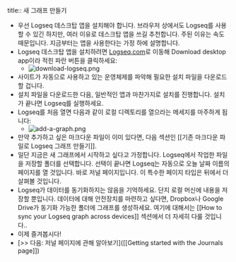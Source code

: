 title:: 새 그래프 만들기

- 우선 Logseq 데스크탑 앱을 설치해야 합니다. 브라우저 상에서도 Logseq를 사용할 수 있긴 하지만, 여러 이유로 데스크탑 앱을 쓰길 추천합니다. 주된 이유는 속도 때문입니다. 지금부터는 앱을 사용한다는 가정 하에 설명합니다.
- Logseq 데스크탑 앱을 설치하려면 [Logseq.com](https://logseq.com/)로 이동해 Download desktop app이라 적힌 파란 버튼을 클릭하세요:
	- ![download-logseq.png](../assets/download-logseq_1641561387597_0.png)
- 사이트가 자동으로 사용하고 있는 운영체제를 파악해 필요한 설치 파일을 다운로드할 겁니다.
- 설치 파일을 다운로드한 다음, 일반적인 앱과 마찬가지로 설치를 진행합니다. 설치가 끝나면 Logseq를 실행하세요.
- Logseq를 처음 열면 다음과 같이 로컬 디렉토리를 열으라는 메세지를 마주하게 됩니다:
	- ![add-a-graph.png](../assets/add-a-graph_1641561436690_0.png)
- 만약 추가하고 싶은 마크다운 파일이 이미 있다면, 다음 섹션인 [[기존 마크다운 파일로 Logseq 그래프 만들기]].
- 일단 지금은 새 그래프에서 시작하고 싶다고 가정합니다. Logseq에서 작업한 파일을 저장할 폴더를 선택합니다. 선택이 끝나면 Logseq는 자동으로 오늘 날짜 이름의 페이지를 열 것입니다. 바로 저널 페이지입니다. 이 특수한 페이지 타입은 뒤에서 더 살펴볼 것입니다.
- Logseq가 데이터를 동기화하지는 않음을 기억하세요. 단지 로컬 머신에 내용을 저장할 뿐입니다. 데이터에 대해 안전장치를 마련하고 싶다면, Dropbox나 Google Drive가 동기화 가능한 폴더에 그래프를 생성하세요. 여기에 대해서는 [[How to sync your Logseq graph across devices]] 섹션에서 더 자세히 다룰 것입니다..
- 이제 즐겨봅시다!
- [>> 다음: 저널 페이지에 관해 알아보기]([[Getting started with the Journals page]])